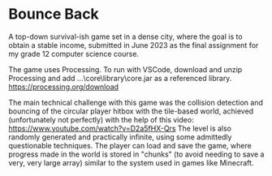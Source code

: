 # Bounce Back

A top-down survival-ish game set in a dense city, where the goal is to obtain a stable income, submitted in June 2023 as the final assignment for my grade 12 computer science course.

The game uses Processing. To run with VSCode, download and unzip Processing and add ...\core\library\core.jar as a referenced library.
https://processing.org/download

The main technical challenge with this game was the collision detection and bouncing of the circular player hitbox with the tile-based world, achieved (unfortunately not perfectly) with the help of this video: https://www.youtube.com/watch?v=D2a5fHX-Qrs
The level is also randomly generated and practically infinite, using some admittedly questionable techniques. The player can load and save the game, where progress made in the world is stored in "chunks" (to avoid needing to save a very, very large array) similar to the system used in games like Minecraft.
